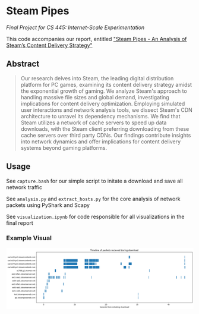 # Steam Pipes

*Final Project for CS 445: Internet-Scale Experimentation*

This code accompanies our report, entitled ["Steam Pipes - An Analysis of Steam’s Content Delivery Strategy" ](https://jnbaldwin.com/assets/files/steam_pipes_report.pdf)

## Abstract

> Our research delves into Steam, the leading digital distribution platform for PC games, examining its content delivery strategy amidst the exponential growth of gaming. We analyze Steam's approach to handling massive file sizes and global demand, investigating implications for content delivery optimization. Employing simulated user interactions and network analysis tools, we dissect Steam's CDN architecture to unravel its dependency mechanisms. We find that Steam utilizes a network of cache servers to speed up data downloads, with the Steam client preferring downloading from these cache servers over third party CDNs. Our findings contribute insights into network dynamics and offer implications for content delivery systems beyond gaming platforms.

## Usage

See `capture.bash` for our simple script to initate a download and save all network traffic

See `analysis.py` and `extract_hosts.py` for the core analysis of network packets using PyShark and Scapy

See `visualization.ipynb` for code responsible for all visualizations in the final report

### Example Visual

![Timeline visualization of packets during Steam download](https://raw.githubusercontent.com/icemoon97/steam-pipes/assets/images/download_timeline.png)